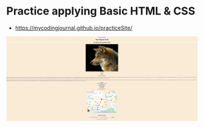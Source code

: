 # Practice applying Basic HTML & CSS 
- https://mycodingjournal.github.io/practiceSite/

<img src="./images/practiseSite.PNG">


